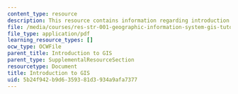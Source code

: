 ```yaml
---
content_type: resource
description: This resource contains information regarding introduction to GIS.
file: /media/courses/res-str-001-geographic-information-system-gis-tutorial-january-iap-2016/5b24f942b9d6359381d3934a9afa7377_MITRES_STR_001IAP16_GISI.pdf
file_type: application/pdf
learning_resource_types: []
ocw_type: OCWFile
parent_title: Introduction to GIS
parent_type: SupplementalResourceSection
resourcetype: Document
title: Introduction to GIS
uid: 5b24f942-b9d6-3593-81d3-934a9afa7377
---
```

